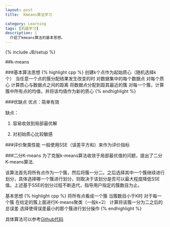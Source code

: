 ```yaml
---
layout: post
title:  Kmeans算法学习

category: Learning
tags: [机器学习]
description: |
  介绍了kmeans算法的基本思想。
---
```

{% include JB/setup %}



##k-means

###基本算法思想
{% highlight cpp %}
创建k个点作为起始质心（随机选择k个）
当任意一个点的簇分配结果发生改变的时
    对数据集中的每个数据点
        对每个质心
            计算质心与数据点之间的距离
        将数据点分配到距其最近的簇
    对每一个簇，计算簇中所有点的均值，并将该均值作为新的质心
{% endhighlight %}

###优缺点
优点：简单有效

缺点：

1. 容易收敛到局部最优解

2. 对初始质心比较敏感

###评价聚类性能
一般使用SSE（误差平方和）来作为评价指标


###二分K-means
为了克服k-means算法收敛于局部最优值的问题，提出了二分K-means算法.

该算法首先将所有点作为一个簇，然后将簇一分二。之后选择其中一个簇继续进行划分，具体选择哪一个簇进行划分，则取决于该划分是否可以最大程度降低SSE值。上述基于SSE的划分过程不断迭代，指导用户指定的簇数目为止。

基本思想
{% highlight cpp %}
将所有点看成一个簇
当簇数目小于K时
    对于每一个簇
        在给定的簇上面进行K-means聚类（一般k=2）
        计算将该簇一分为二之后的总误差
    选择使得误差最小的那个簇进行划分操作
{% endhighlight %}

具体算法可以参考[Github代码](https://github.com/tankle/kmeans)

